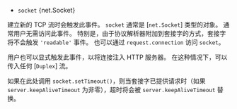 <!-- YAML
added: v0.1.0
-->

* `socket` {net.Socket}

建立新的 TCP 流时会触发此事件。 
`socket` 通常是 [`net.Socket`] 类型的对象。 
通常用户无需访问此事件。 
特别是，由于协议解析器附加到套接字的方式，套接字将不会触发 `'readable'` 事件。 
也可以通过 `request.connection` 访问 `socket`。

用户也可以显式触发此事件，以将连接注入 HTTP 服务器。 
在这种情况下，可以传入任何 [`Duplex`] 流。

如果在此处调用 `socket.setTimeout()`，则当套接字已提供请求时（如果 `server.keepAliveTimeout` 为非零），超时将会被 `server.keepAliveTimeout` 替换。

